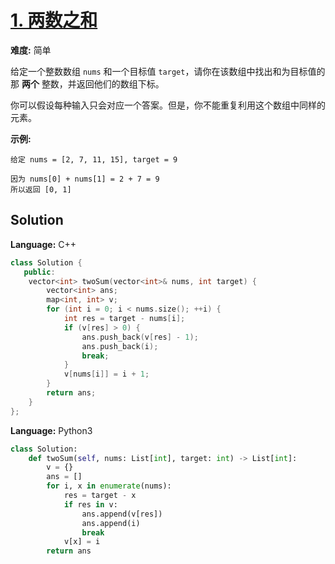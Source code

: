 # [1. 两数之和](https://leetcode-cn.com/problems/two-sum/)

**难度:** 简单


给定一个整数数组 `nums` 和一个目标值 `target`，请你在该数组中找出和为目标值的那 **两个** 整数，并返回他们的数组下标。

你可以假设每种输入只会对应一个答案。但是，你不能重复利用这个数组中同样的元素。

**示例:**

```
给定 nums = [2, 7, 11, 15], target = 9

因为 nums[0] + nums[1] = 2 + 7 = 9
所以返回 [0, 1]
```
## Solution

**Language:** C++
```C++
class Solution {
   public:
    vector<int> twoSum(vector<int>& nums, int target) {
        vector<int> ans;
        map<int, int> v;
        for (int i = 0; i < nums.size(); ++i) {
            int res = target - nums[i];
            if (v[res] > 0) {
                ans.push_back(v[res] - 1);
                ans.push_back(i);
                break;
            }
            v[nums[i]] = i + 1;
        }
        return ans;
    }
};
```
**Language:** Python3
```python
class Solution:
    def twoSum(self, nums: List[int], target: int) -> List[int]:
        v = {}
        ans = []
        for i, x in enumerate(nums):
            res = target - x
            if res in v:
                ans.append(v[res])
                ans.append(i)
                break
            v[x] = i
        return ans
```